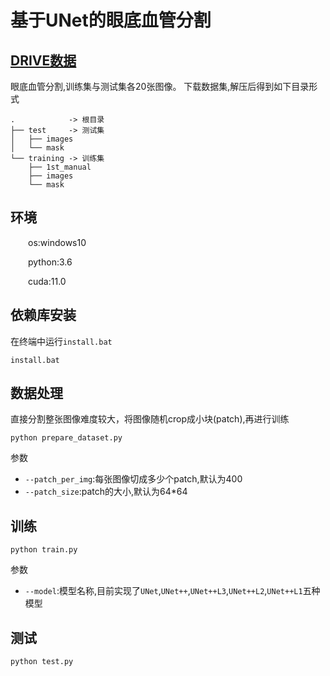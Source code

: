 # 基于UNet的眼底血管分割
## [DRIVE数据](https://drive.grand-challenge.org/)
眼底血管分割,训练集与测试集各20张图像。
下载数据集,解压后得到如下目录形式

    .            -> 根目录
    ├── test     -> 测试集
    │   ├── images
    │   └── mask
    └── training -> 训练集
        ├── 1st_manual
        ├── images
        └── mask
## 环境
<p style="text-indent:2em">os:windows10</p>
<p style="text-indent:2em">python:3.6</p>
<p style="text-indent:2em">cuda:11.0</p>

## 依赖库安装
在终端中运行`install.bat`
    
    install.bat

## 数据处理
直接分割整张图像难度较大，将图像随机crop成小块(patch),再进行训练

    python prepare_dataset.py
参数
- `--patch_per_img`:每张图像切成多少个patch,默认为400
- `--patch_size`:patch的大小,默认为64*64
## 训练
    python train.py
参数

- `--model`:模型名称,目前实现了`UNet`,`UNet++`,`UNet++L3`,`UNet++L2`,`UNet++L1`五种模型

## 测试
    python test.py